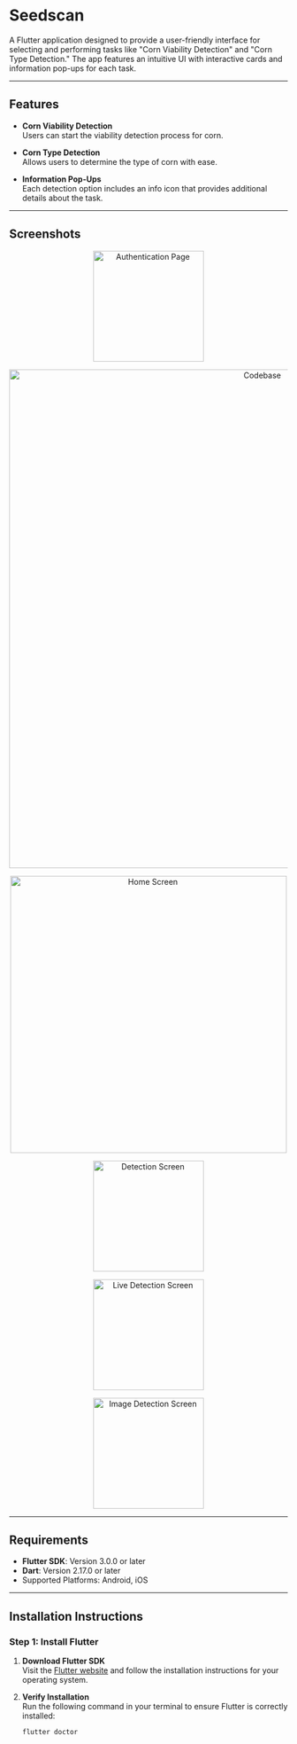 # Seedscan 

A Flutter application designed to provide a user-friendly interface for selecting and performing tasks like "Corn Viability Detection" and "Corn Type Detection." The app features an intuitive UI with interactive cards and information pop-ups for each task.

---

## Features

- **Corn Viability Detection**  
  Users can start the viability detection process for corn.

- **Corn Type Detection**  
  Allows users to determine the type of corn with ease.

- **Information Pop-Ups**  
  Each detection option includes an info icon that provides additional details about the task.

---

## Screenshots

<p align="center">
  <img src="screenshots/ss1.png" alt="Authentication Page" width="200px">
</p>
<p align="center">
  <img src="screenshots/ss2.png" alt="Codebase" width="900px">
</p>
<p align="center">
  <img src="screenshots/ss3.jpg" alt="Home Screen" width="500px">
</p>
<p align="center">
  <img src="screenshots/ss4.jpg" alt="Detection Screen" width="200px">
</p>
<p align="center">
  <img src="screenshots/ss5.jpg" alt="Live Detection Screen" width="200px">
</p>
<p align="center">
  <img src="screenshots/ss6.jpg" alt="Image Detection Screen" width="200px">
</p>

---

## Requirements

- **Flutter SDK**: Version 3.0.0 or later
- **Dart**: Version 2.17.0 or later
- Supported Platforms: Android, iOS

---

## Installation Instructions

### Step 1: Install Flutter

1. **Download Flutter SDK**  
   Visit the [Flutter website](https://flutter.dev/docs/get-started/install) and follow the installation instructions for your operating system.

2. **Verify Installation**  
   Run the following command in your terminal to ensure Flutter is correctly installed:
   ```bash
   flutter doctor
